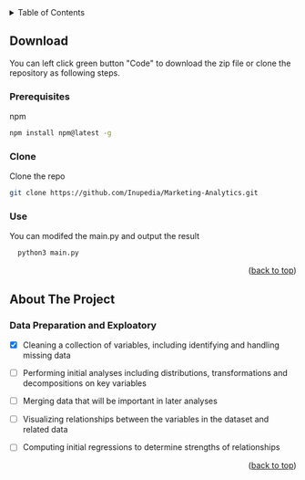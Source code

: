 <div id="top"></div>
<details>
  <summary>Table of Contents</summary>
  <ol>
  	<li>
  		<a href="#download">Download</a>
  		<ul>
  			<li><a href="#prerequisites">Prerequisites</a></li>
  			<li><a href="#clone">Clone</a></li>
        <li><a href="#use">Use</a></li>
  		</ul>
  	</li>
    <li>
      <a href="#about-the-project">About The Project</a>
      <ul>
        <li><a href="#data-preparation-and-exploatory">Data Preparation and Exploatory</a></li>
      </ul>
    </li>
  </ol>
</details>


<!-- DOWNLOAD -->
## Download

You can left click green button "Code" to download the zip file or clone the repository as following steps.

### Prerequisites

  npm
  ```sh
  npm install npm@latest -g
  ```

### Clone

  Clone the repo
   ```sh
   git clone https://github.com/Inupedia/Marketing-Analytics.git
   ```

### Use
  
  You can modifed the main.py and output the result
  ```python
    python3 main.py
  ```

<p align="right">(<a href="#top">back to top</a>)</p>


<!-- ABOUT THE PROJECT -->
## About The Project

### Data Preparation and Exploatory

- [x] Cleaning a collection of variables, including identifying and handling missing data
- [ ] Performing initial analyses including distributions, transformations and decompositions on key variables
- [ ] Merging data that will be important in later analyses
- [ ] Visualizing relationships between the variables in the dataset and related data
- [ ] Computing initial regressions to determine strengths of relationships


<p align="right">(<a href="#top">back to top</a>)</p>






